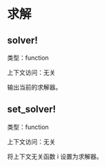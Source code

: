 # 求解

## solver!

类型：function

上下文访问：无关

输出当前的求解器。

## set_solver!

类型：function

上下文访问：无关

将上下文无关函数 i 设置为求解器。
